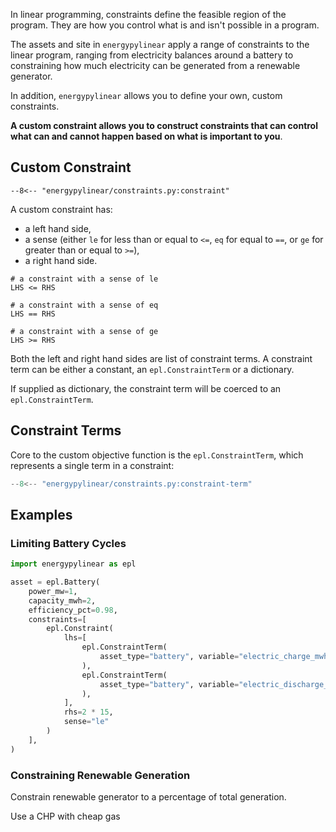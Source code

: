 In linear programming, constraints define the feasible region of the program.  They are how you control what is and isn't possible in a program.

The assets and site in `energypylinear` apply a range of constraints to the linear program, ranging from electricity balances around a battery to constraining how much electricity can be generated from a renewable generator.

In addition, `energypylinear` allows you to define your own, custom constraints.

**A custom constraint allows you to construct constraints that can control what can and cannot happen based on what is important to you**.

## Custom Constraint

```
--8<-- "energypylinear/constraints.py:constraint"
```

A custom constraint has:

- a left hand side,
- a sense (either `le` for less than or equal to `<=`, `eq` for equal to `==`, or `ge` for greater than or equal to `>=`),
- a right hand side.

```
# a constraint with a sense of le
LHS <= RHS

# a constraint with a sense of eq
LHS == RHS

# a constraint with a sense of ge
LHS >= RHS
```

Both the left and right hand sides are list of constraint terms. A constraint term can be either a constant, an `epl.ConstraintTerm` or a dictionary.

If supplied as dictionary, the constraint term will be coerced to an `epl.ConstraintTerm`.

## Constraint Terms

Core to the custom objective function is the `epl.ConstraintTerm`, which represents a single term in a constraint:

```python
--8<-- "energypylinear/constraints.py:constraint-term"
```

## Examples

### Limiting Battery Cycles

```python
import energypylinear as epl

asset = epl.Battery(
    power_mw=1,
    capacity_mwh=2,
    efficiency_pct=0.98,
    constraints=[
        epl.Constraint(
            lhs=[
                epl.ConstraintTerm(
                    asset_type="battery", variable="electric_charge_mwh"
                ),
                epl.ConstraintTerm(
                    asset_type="battery", variable="electric_discharge_mwh"
                ),
            ],
            rhs=2 * 15,
            sense="le"
        )
    ],
)
```


### Constraining Renewable Generation

Constrain renewable generator to a percentage of total generation.

Use a CHP with cheap gas

```python

```

